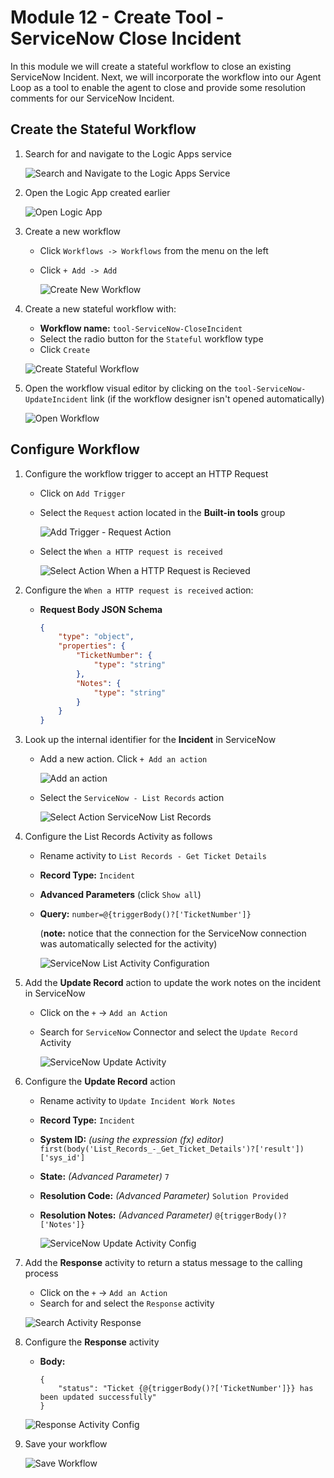 # Module 12 - Create Tool - ServiceNow Close Incident
In this module we will create a stateful workflow to close an existing ServiceNow Incident. Next, we will incorporate the workflow into our Agent Loop as a tool to enable the agent to close and provide some resolution comments for our ServiceNow Incident.

## Create the Stateful Workflow
1. Search for and navigate to the Logic Apps service

    ![Search and Navigate to the Logic Apps Service](./images/12_01_search_bar_logic_apps.png "search and navigate to logics apps")


1. Open the Logic App created earlier 

    ![Open Logic App](./images/12_02_logic_apps_list.png "open logic app")

1. Create a new workflow
    - Click `Workflows -> Workflows` from the menu on the left
    - Click `+ Add -> Add`

      ![Create New Workflow](./images/12_03_create_new_workflow.png "create new workflow")

1. Create a new stateful workflow with:
    
    - **Workflow name:** `tool-ServiceNow-CloseIncident`
    - Select the radio button for the `Stateful` workflow type
    - Click `Create`

    ![Create Stateful Workflow](./images/12_04_create_new_stateful_workflow.png "create new stateful workflow")

1. Open the workflow visual editor by clicking on the `tool-ServiceNow-UpdateIncident` link (if the workflow designer isn't opened automatically)

    ![Open Workflow](./images/12_05_open_workflow.png "Open Workflow" )

## Configure Workflow
1. Configure the workflow trigger to accept an HTTP Request
    - Click on `Add Trigger`
    - Select the `Request` action located in the **Built-in tools** group

        ![Add Trigger - Request Action](./images/12_06_add_trigger_request_action.png "add trigger request action")
        
    - Select the `When a HTTP request is received`

        ![Select Action When a HTTP Request is Recieved](./images/12_07_add_action_when_a_http_request_is_received.png "select when a HTTP 
        request is received")

1. Configure the `When a HTTP request is received` action:
    - **Request Body JSON Schema**
        ```JSON
       {
            "type": "object",
            "properties": {
                "TicketNumber": {
                    "type": "string"
                },
                "Notes": {
                    "type": "string"
                }
            }
       }
       ```

1. Look up the internal identifier for the **Incident** in ServiceNow

    - Add a new action. Click `+ Add an action`

        ![Add an action](./images/12_08_add_a_action.png "add a action")

    - Select the `ServiceNow - List Records` action

        ![Select Action ServiceNow List Records](./images/12_09_action_servicenow_list_records.png "servicenow list records")

1. Configure the List Records Activity as follows
    - Rename activity to `List Records - Get Ticket Details`
    - **Record Type:** `Incident`
    - **Advanced Parameters** (click `Show all`)
    - **Query:** `number=@{triggerBody()?['TicketNumber']}`

        (**note:** notice that the connection for the ServiceNow connection was automatically selected for the activity)

        ![ServiceNow List Activity Configuration](./images/12_10_servicenow_list_records_config.png "servicenow list records configuration")

1. Add the **Update Record** action to update the work notes on the incident in ServiceNow
    - Click on the `+` -> `Add an Action`
    - Search for `ServiceNow` Connector and select the `Update Record` Activity

        ![ServiceNow Update Activity](./images/12_11_search_action_sevicenow_update_activity.png "servicenow update activity")

1. Configure the **Update Record** action
    - Rename activity to `Update Incident Work Notes`
    - **Record Type:** `Incident`
    - **System ID:** *(using the expression (fx) editor)* `first(body('List_Records_-_Get_Ticket_Details')?['result'])['sys_id']`
    - **State:** *(Advanced Parameter)* `7`
    - **Resolution Code:** *(Advanced Parameter)* `Solution Provided`
    - **Resolution Notes:** *(Advanced Parameter)* `@{triggerBody()?['Notes']}`

        ![ServiceNow Update Activity Config](./images/12_12_update_activity_config.png "servicenow update activity config")

1. Add the **Response** activity to return a status message to the calling process
    - Click on the `+` -> `Add an Action`
    - Search for and select the `Response` activity

    ![Search Activity Response](./images/12_13_search_activity_response.png "search activity response")

1. Configure the **Response** activity
    - **Body:** 
        ```
        {
            "status": "Ticket {@{triggerBody()?['TicketNumber']}} has been updated successfully"
        }
        ```
    ![Response Activity Config](./images/12_14_response_activity_config.png "response activity config")

1. Save your workflow

    ![Save Workflow](./images/12_15_save_workflow.png "save workflow")

